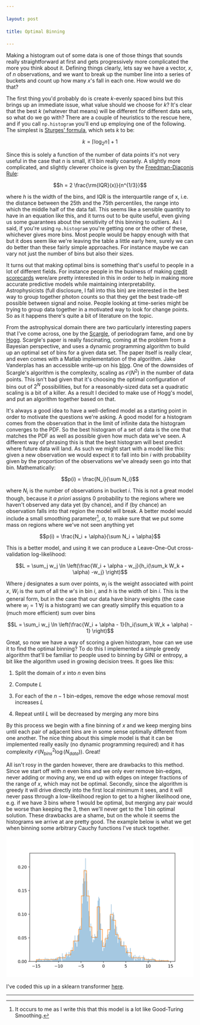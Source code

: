 ```yaml
--- 

layout: post

title: Optimal Binning

---
```


Making a histogram out of some data is one of those things that sounds really straightforward at
first and gets progressively more complicated the more you think about it. Defining things clearly,
lets say we have a vector, $x$, of $n$ observations, and we want to break up the number line into a
series of buckets and count up how many $x$'s fall in each one. How would we do that? 

The first thing you'd probably do is create $k$-evenly spaced bins but this brings up an immediate
issue, what value should we choose for $k$? It's clear that the best $k$ (whatever that means) will
be different for different data sets, so what do we go with? There are a couple of heuristics to the
rescue here, and if you call ```np.histogram``` you'll end up employing one of the following. The
simplest is [Sturges' formula](https://doi.org/10.1080%2F01621459.1926.10502161), which sets $k$ to
be:

$$k = \lceil \log_2 n\rceil + 1$$

Since this is solely a function of the number of data points it's not very useful in the case that
$n$ is small, it'll bin really coarsely. A slightly more complicated, and slightly cleverer choice
is given by the [Freedman-Diaconis Rule](https://doi.org/10.1007%2FBF01025868):

$$h = 2 \frac{\rm{IQR}(x)}{n^{1/3}}$$

where $h$ is the width of the bins, and IQR is the interquartile range of x, i.e. the distance
between the 25th and the 75th percentiles, the range into which the middle half of the data fall.
This seems like a sensible quantity to have in an equation like this, and it turns out to be quite
useful, even giving us some guarantees about the sensitivity of this binning to outliers.       As I
said, if you're using ```np.histogram``` you're getting one or the other of these, whichever 
gives more bins.  Most people would be happy enough with that but it does seem like we're leaving
the table a little early here, surely we can do better than these fairly simple approaches. For
instance maybe we can vary not just the number of bins but also their sizes.

It turns out that making optimal bins is something that's useful to people in a lot of different
fields. For instance people in the business of making [credit
scorecards](https://en.wikipedia.org/wiki/Credit_scorecards) were/are pretty interested in this in
order to help in making more accurate predictive models while maintaining interpretability.
Astrophysicists (full disclosure, I fall into this bin) are interested in the best way to group
together photon counts so that they get the best trade-off possible between signal and noise.
People looking at time-series might be trying to group data together in a motivated way to look for
change points. So as it happens there's quite a bit of literature on the topic.

From the astrophysical domain there are two particularly interesting papers that I've come across, one by
the [Scargle](https://arxiv.org/abs/1207.5578), of periodogram fame, and one by 
[Hogg](https://arxiv.org/abs/0807.4820). Scargle's paper is really fascinating, coming at the problem from a
Bayesian perspective, and uses a dynamic programming algorithm to build
up an optimal set of bins for a given data set. The paper itself is really clear, and even comes with a
Matlab implementation of the algorithm. Jake Vanderplas has an accessible write-up on his
[blog](https://jakevdp.github.io/blog/2012/09/12/dynamic-programming-in-python/). One of the
downsides of Scargle's algorithm is the complexity, scaling as $\mathcal{O}(N^2)$ in the number of
data points. This isn't bad given that it's choosing the optimal configuration of bins out of $2^N$
possibilities, but for a reasonably-sized data set a quadratic scaling is a bit of a killer. As a
result I decided to make use of Hogg's model, and put an algorithm together based on that.

It's always a good idea to have a well-defined model as a starting point in order to motivate the
questions we're asking. A good model for a histogram comes from the observation that in the limit of
infinite data the histogram converges to the PDF. So the best histogram of a set of data is the one
that matches the PDF as well as possible given how much data we've seen. A different way of phrasing this
is that the best histogram will  best predict where future data will land.  As such we might start with a model like this: 
given a new observation we would expect it to fall into bin $i$ with probability given by the proportion of 
the observations we've already seen go into that bin.  Mathematically:

$$p(i) = \frac{N_i}{\sum N_i}$$

where $N_i$ is the number of observations in bucket $i$. This is not a great model though, because
it *a priori* assigns 0 probability to the regions where we haven't observed any data yet (by
chance), and if (by chance) an observation falls into that region the model will break. A better
model would include a small smoothing parameter[^1], $\alpha$, to make sure that we put some mass on
regions where we've not seen anything yet

$$p(i) = \frac{N_i + \alpha}{\sum N_i + \alpha}$$

This is a better model, and using it we can produce a Leave-One-Out cross-validation log-likelihood:

$$L = \sum_j w_j \ln \left(\frac{W_i + \alpha - w_j}{h_i(\sum_k W_k + \alpha) -w_j}  \right)$$

Where $j$ designates a sum over points, $w_j$ is the weight associated with point $x$, $W_i$ is the
sum of all the $w$'s in bin $i$, and $h$ is the width of bin $i$. This is the general form, but in
the case that our data have binary weights (the case where $w_j = 1 \; \forall j$ is a histogram) we
can greatly simplify this equation to a (much more efficient) sum over bins

$$L = \sum_i w_j \ln \left(\frac{W_i + \alpha - 1}{h_i(\sum_k W_k + \alpha) - 1}  \right)$$

Great, so now we have a way of scoring a given histogram, how can we use it to find the optimal
binning? To do this I implemented a simple greedy algorithm that'll be familiar to people used to
binning by GINI or entropy, a bit like the algorithm used in growing decision trees. It goes like this:

1) Split the domain of $x$ into $n$ even bins

2) Compute $L$

3) For each of the $n-1$ bin-edges, remove the edge whose removal most increases $L$

4) Repeat until $L$ will be decreased by merging any more bins

By this process we begin with a fine binning of $x$ and we keep merging bins until each pair of
adjacent bins are in some sense optimally different from one another. The nice thing about this
simple model is that it can be implemented really easily (no dynamic programming required) and it
has complexity $\mathcal{O}(N_{bins}^2\log(N_{data}))$. Great!

All isn't rosy in the garden however, there are drawbacks to this method. Since we start off with
$n$ even bins and we only ever remove bin-edges, never adding or moving any, we end up with edges on
integer fractions of the range of $x$, which may not be optimal. Secondly, since the algorithm is
greedy it will drive directly into the first local minimum it sees, and it will never pass through a
low-likelihood region to get to a higher likelihood one, e.g. if we have 3 bins where 1 would be
optimal, but merging any pair would be worse than keeping the 3, then we'll never get to the 1 bin
optimal solution. These drawbacks are a shame, but on the whole it seems the histograms we arrive at
are pretty good. The example below is what we get when binning some arbitrary Cauchy functions I've 
stuck together.

![hist](/images/hist.png)


I've coded this up in a sklearn transformer [here](https://github.com/neal-o-r/optimal-binning).


--- 

[^1]: It occurs to me as I write this that this model is a lot like Good-Turing Smoothing.


